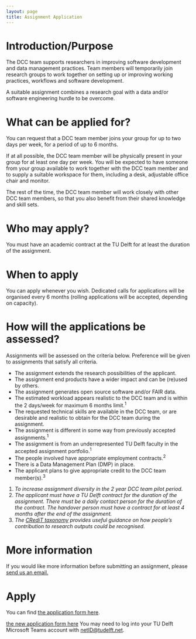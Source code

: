```yaml
---
layout: page
title: Assignment Application
---
```

# Introduction/Purpose 

The DCC team supports researchers in improving software development and data management practices. Team members will temporarily join research groups to work together on setting up or improving working practices, workflows and software development. 

A suitable assignment combines a research goal with a data and/or software engineering hurdle to be overcome. 

# What can be applied for? 

You can request that a DCC team member joins your group for up to two days per week, for a period of up to 6 months. 

If at all possible, the DCC team member will be physically present in your group for at least one day per week. You will be expected to have someone from your group available to work together with the DCC team member and to supply a suitable workspace for them, including a desk, adjustable office chair and monitor. 

The rest of the time, the DCC team member will work closely with other DCC team members, so that you also benefit from their shared knowledge and skill sets. 

# Who may apply? 

You must have an academic contract at the TU Delft for at least the duration of the assignment. 

# When to apply 

You can apply whenever you wish. Dedicated calls for applications will be organised every 6 months (rolling applications will be accepted, depending on capacity). 

# How will the applications be assessed? 

Assignments will be assessed on the criteria below. Preference will be given to assignments that satisfy all criteria. 

- The assignment extends the research possibilities of the applicant. 
- The assignment end products have a wider impact and can be (re)used by others. 
- The assignment generates open source software and/or FAIR data. 
- The estimated workload appears realistic to the DCC team and is within the 2 days/week for maximum 6 months limit.<sup>1</sup> 
- The requested technical skills are available in the DCC team, or are desirable and realistic to obtain for the DCC team during the assignment. 
- The assignment is different in some way from previously accepted assignments.<sup>1</sup>
- The assignment is from an underrepresented TU Delft faculty in the accepted assignment portfolio.<sup>1</sup>
- The people involved have appropriate employment contracts.<sup>2</sup>
- There is a Data Management Plan (DMP) in place. 
- The applicant plans to give appropriate credit to the DCC team member(s).<sup>3</sup>

1. *To increase assignment diversity in the 2 year DCC team pilot period.*
2. *The applicant must have a TU Delft contract for the duration of the assignment. There must be a daily contact person for the duration of the contract. The handover person must have a contract for at least 4 months after the end of the assignment.*
3. *The [CRediT taxonomy](https://www.casrai.org/credit.html) provides useful guidance on how people’s contribution to research outputs could be recognised.*
 

# More information 

If you would like more information before submitting an assignment, please [send us an email.](mailto:support4research@tudelft.nl)

# Apply 

You can find [the application form here](https://urldefense.proofpoint.com/v2/url?u=https-3A__forms.office.com_Pages_ResponsePage.aspx-3Fid-3DTVJuCSlpMECM04q0LeCIe5OoS3PKchtBoa-5F30gjV-2D5VUNloyTjAyT05YT1M1NjZYR1k1OUNRTlJaMCQlQCN0PWcu&d=DwQGaQ&c=XYzUhXBD2cD-CornpT4QE19xOJBbRy-TBPLK0X9U2o8&r=5CjN4_QYiyqcgmZqHJKD-P0L_IHc7_T869LOe_GmZkw&m=xlJwF9vRxy-hNkI8wvYz3Koh50sqAf6rj8HDYdueEUk&s=slx5X1eymdrrkyIh8C8UezFF35n0AYUtYtiTO03gb5I&e=). 

[the new application form here](https://forms.office.com/Pages/ResponsePage.aspx?id=TVJuCSlpMECM04q0LeCIe5OoS3PKchtBoa_30gjV-5VUNloyTjAyT05YT1M1NjZYR1k1OUNRTlJaMCQlQCN0PWcu)
You may need to log into your TU Delft Microsoft Teams account with netID@tudelft.net.
